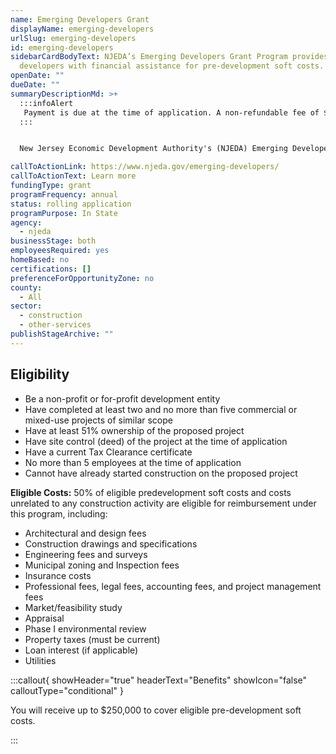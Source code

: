 ```yaml
---
name: Emerging Developers Grant
displayName: emerging-developers
urlSlug: emerging-developers
id: emerging-developers
sidebarCardBodyText: NJEDA’s Emerging Developers Grant Program provides emerging
  developers with financial assistance for pre-development soft costs.
openDate: ""
dueDate: ""
summaryDescriptionMd: >+
  :::infoAlert
   Payment is due at the time of application. A non-refundable fee of $1,000 is required per application.
  :::


  New Jersey Economic Development Authority's (NJEDA) Emerging Developers Grant Program provides you with financial assistance for pre-development soft costs. This program aims to help you enhance networks, access capital, and expand your existing portfolio.

callToActionLink: https://www.njeda.gov/emerging-developers/
callToActionText: Learn more
fundingType: grant
programFrequency: annual
status: rolling application
programPurpose: In State
agency:
  - njeda
businessStage: both
employeesRequired: yes
homeBased: no
certifications: []
preferenceForOpportunityZone: no
county:
  - All
sector:
  - construction
  - other-services
publishStageArchive: ""
---
```


## Eligibility

- Be a non-profit or for-profit development entity
- Have completed at least two and no more than five commercial or mixed-use projects of similar scope
- Have at least 51% ownership of the proposed project
- Have site control (deed) of the project at the time of application
- Have a current Tax Clearance certificate
- No more than 5 employees at the time of application
- Cannot have already started construction on the proposed project

**Eligible Costs:** 50% of eligible predevelopment soft costs and costs unrelated to any construction activity are eligible for reimbursement under this program, including:

- Architectural and design fees
- Construction drawings and specifications
- Engineering fees and surveys
- Municipal zoning and Inspection fees
- Insurance costs
- Professional fees, legal fees, accounting fees, and project management fees
- Market/feasibility study
- Appraisal
- Phase I environmental review
- Property taxes (must be current)
- Loan interest (if applicable)
- Utilities

:::callout{ showHeader="true" headerText="Benefits" showIcon="false" calloutType="conditional" }

You will receive up to $250,000 to cover eligible pre-development soft costs.

:::
